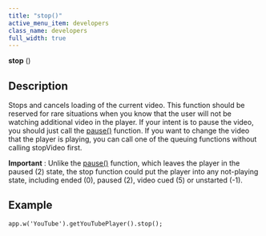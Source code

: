 ```yaml
---
title: "stop()"
active_menu_item: developers
class_name: developers
full_width: true
---
```



**stop** ()

## Description

Stops and cancels loading of the current video. This function should be reserved for rare situations when you know that the user will not be watching additional video in the player. If your intent is to pause the video, you should just call the [pause()](pause) function. If you want to change the video that the player is playing, you can call one of the queuing functions without calling stopVideo first.

**Important** : Unlike the [pause()](pause) function, which leaves the player in the paused (2) state, the stop function could put the player into any not-playing state, including ended (0), paused (2), video cued (5) or unstarted (-1).

## **Example**

     
    app.w('YouTube').getYouTubePlayer().stop();
     
   

